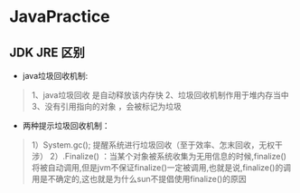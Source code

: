 # JavaPractice

JDK JRE 区别
--
* java垃圾回收机制:
> 1、java垃圾回收  是自动释放该内存快
> 2、垃圾回收机制作用于堆内存当中
> 3、没有引用指向的对象 ，会被标记为垃圾

* 两种提示垃圾回收机制：
> 1）System.gc();  提醒系统进行垃圾回收（至于效率、怎末回收，无权干涉）
> 2）.Finalize() ：当某个对象被系统收集为无用信息的时候,finalize()将被自动调用,但是jvm不保证finalize()一定被调用,也就是说,finalize()的调用是不确定的,这也就是为什么sun不提倡使用finalize()的原因
